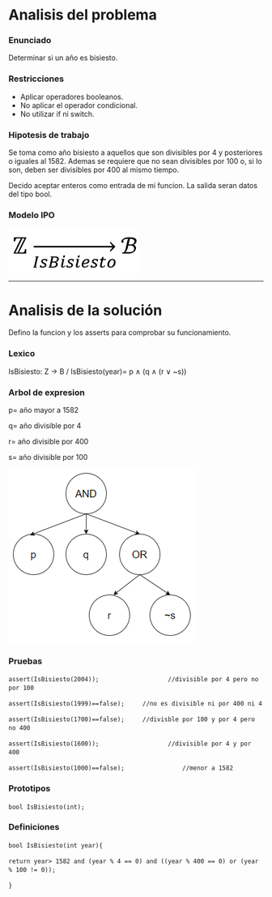 # Analisis del problema

### Enunciado

Determinar si un año es bisiesto.

### Restricciones

- Aplicar operadores booleanos.
- No aplicar el operador condicional.
- No utilizar if ni switch.

### Hipotesis de trabajo 

Se toma como año bisiesto a aquellos que son divisibles por 4 y posteriores o iguales al 1582. 
Ademas se requiere que no sean divisibles por 100 o, si lo son, deben ser divisibles por 400 al mismo tiempo.

Decido aceptar enteros como entrada de mi funcion.
La salida seran datos del tipo bool.

### Modelo IPO

![alt text](https://github.com/Izeq78/AED/blob/master/Images/04-Bisiesto/IsBisiesto.png)

---
# Analisis de la solución

Defino la funcion y los asserts para comprobar su funcionamiento.

### Lexico

IsBisiesto: Z → B / IsBisiesto(year)= p ∧ (q ∧ (r ∨ ~s))

### Arbol de expresion

p= año mayor a 1582

q= año divisible por 4

r= año divisible por 400

s= año divisible por 100


![alt text](https://github.com/Izeq78/AED/blob/master/Images/04-Bisiesto/Arbol_IsBisiesto.png)

### Pruebas

`assert(IsBisiesto(2004));                   //divisible por 4 pero no por 100`

`assert(IsBisiesto(1999)==false);     //no es divisible ni por 400 ni 4`

`assert(IsBisiesto(1700)==false);     //divisble por 100 y por 4 pero no 400`

`assert(IsBisiesto(1600));                   //divisible por 4 y por 400`

`assert(IsBisiesto(1000)==false);                //menor a 1582`


### Prototipos

`bool IsBisiesto(int);`

### Definiciones

`bool IsBisiesto(int year){`
   
  `return year> 1582 and (year % 4 == 0) and ((year % 400 == 0) or (year % 100 != 0));`
   
`}`

